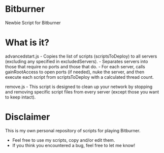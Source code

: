 # Bitburner
Newbie Script for Bitburner

# What is it?
advancedstart.js - Copies the list of scripts (scriptsToDeploy) to all servers (excluding any specified in excludedServers).
                 - Separates servers into those that require no ports and those that do.
                 - For each server, calls gainRootAccess to open ports (if needed), nuke the server, and then execute each script from scriptsToDeploy with a calculated thread count.

remove.js - This script is designed to clean up your network by stopping and removing specific script files from every server (except those you want to keep intact).

# Disclaimer

This is my own personal repository of scripts for playing Bitburner.

* Feel free to use my scripts, copy and/or edit them.
* If you think you encountered a bug, feel free to let me know!
